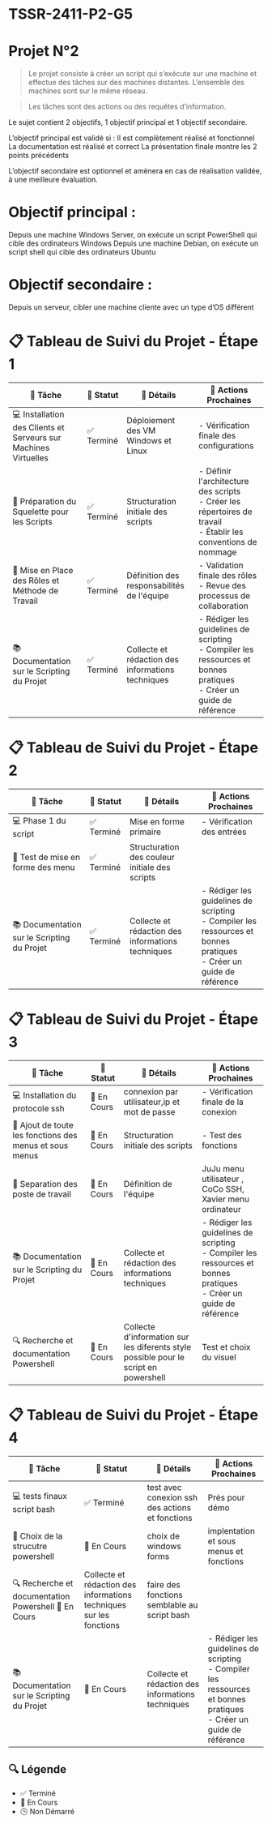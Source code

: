 # TSSR-2411-P2-G5

# Projet N°2

>Le projet consiste à créer un script qui s’exécute sur une machine et effectue des tâches sur des machines distantes.
>L’ensemble des machines sont sur le même réseau.

>Les tâches sont des actions ou des requêtes d’information.

Le sujet contient 2 objectifs, 1 objectif principal et 1 objectif secondaire.

L’objectif principal est validé si :
Il est complètement réalisé et fonctionnel
La documentation est réalisé et correct
La présentation finale montre les 2 points précédents

L’objectif secondaire est optionnel et amènera en cas de réalisation validée, à une meilleure évaluation.


# Objectif principal :
Depuis une machine Windows Server, on exécute un script PowerShell qui cible des ordinateurs Windows
Depuis une machine Debian, on exécute un script shell qui cible des ordinateurs Ubuntu

# Objectif secondaire :
Depuis un serveur, cibler une machine cliente avec un type d’OS différent

# 📋 Tableau de Suivi du Projet - Étape 1

| 🎯 Tâche | 🚦 Statut | 📝 Détails | 🔧 Actions Prochaines |
|----------|-----------|------------|----------------------|
| 💻 Installation des Clients et Serveurs sur Machines Virtuelles | ✅ Terminé | Déploiement des VM Windows et Linux | - Vérification finale des configurations |
| 📜 Préparation du Squelette pour les Scripts | ✅ Terminé | Structuration initiale des scripts | - Définir l'architecture des scripts<br>- Créer les répertoires de travail<br>- Établir les conventions de nommage |
| 🤝 Mise en Place des Rôles et Méthode de Travail | ✅ Terminé | Définition des responsabilités de l'équipe | - Validation finale des rôles<br>- Revue des processus de collaboration |
| 📚 Documentation sur le Scripting du Projet | ✅  Terminé| Collecte et rédaction des informations techniques | - Rédiger les guidelines de scripting<br>- Compiler les ressources et bonnes pratiques<br>- Créer un guide de référence |

# 📋 Tableau de Suivi du Projet - Étape 2

| 🎯 Tâche | 🚦 Statut | 📝 Détails | 🔧 Actions Prochaines |
|----------|-----------|------------|----------------------|
| 💻 Phase 1 du script | ✅ Terminé | Mise en forme primaire | - Vérification des entrées |
| 📜 Test de mise en forme des menu | ✅ Terminé | Structuration des couleur initiale des scripts |  |
| 📚 Documentation sur le Scripting du Projet | ✅ Terminé | Collecte et rédaction des informations techniques | - Rédiger les guidelines de scripting<br>- Compiler les ressources et bonnes pratiques<br>- Créer un guide de référence |

# 📋 Tableau de Suivi du Projet - Étape 3
| 🎯 Tâche | 🚦 Statut | 📝 Détails | 🔧 Actions Prochaines |
|----------|-----------|------------|----------------------|
| 💻 Installation du protocole ssh | 🔄 En Cours | connexion par utilisateur,ip et mot de passe | - Vérification finale de la conexion |
| 📜 Ajout de toute les fonctions des menus et sous menus | 🔄 En Cours | Structuration initiale des scripts | - Test des fonctions  |
| 🤝 Separation des poste de travail | 🔄 En Cours | Définition de l'équipe | JuJu menu utilisateur , CoCo SSH, Xavier menu ordinateur |
| 📚 Documentation sur le Scripting du Projet | 🔄 En Cours |Collecte et rédaction des informations techniques | - Rédiger les guidelines de scripting<br>- Compiler les ressources et bonnes pratiques<br>- Créer un guide de référence |
| 🔍 Recherche et documentation Powershell | 🔄 En Cours | Collecte d'information sur les diferents style possible pour le script en powershell | Test et choix du visuel

# 📋 Tableau de Suivi du Projet - Étape 4
| 🎯 Tâche | 🚦 Statut | 📝 Détails | 🔧 Actions Prochaines |
|----------|-----------|------------|----------------------|
|💻 tests finaux script bash | ✅ Terminé | test avec conexion ssh des actions et fonctions | Prés pour démo
|📜 Choix de la strucutre powershell | 🔄 En Cours | choix de windows forms  | implentation et sous menus et fonctions
|🔍 Recherche et documentation Powershell 🔄 En Cours |Collecte et rédaction des informations techniques sur les fonctions|faire des fonctions semblable au script bash
|📚 Documentation sur le Scripting du Projet | 🔄 En Cours |Collecte et rédaction des informations techniques | - Rédiger les guidelines de scripting<br>- Compiler les ressources et bonnes pratiques<br>- Créer un guide de référence |

## 🔍 Légende
- ✅ Terminé
- 🔄 En Cours
- 🕒 Non Démarré

